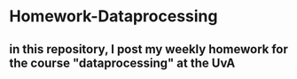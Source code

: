 # Homework-Dataprocessing

## in this repository, I post my weekly homework for the course "dataprocessing" at the UvA

